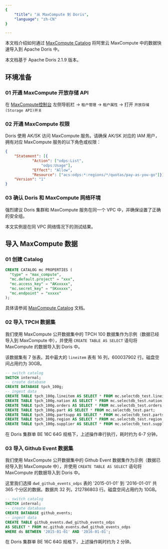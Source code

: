 ```yaml
---
{
    "title": "从 MaxCompute 到 Doris",
    "language": "zh-CN"
}

---
```


本文档介绍如何通过 [MaxCompute Catalog](../catalogs/maxcompute-catalog.md) 将阿里云 MaxCompute 中的数据快速导入到 Apache Doris 中。

本文档基于 Apache Doris 2.1.9 版本。

## 环境准备

### 01 开通 MaxCompute 开放存储 API

在 [MaxCompute控制台](https://maxcompute.console.aliyun.com/) 左侧导航栏 -> `租户管理` -> `租户属性`  -> 打开 `开放存储(Storage API)开关`

### 02 开通 MaxCompute 权限

Doris 使用 AK/SK 访问 MaxCompute 服务。请确保 AK/SK 对应的 IAM 用户，拥有对应 MaxCompute 服务的以下角色或权限：

``` json
{
    "Statement": [{
            "Action": ["odps:List",
                "odps:Usage"],
            "Effect": "Allow",
            "Resource": ["acs:odps:*:regions/*/quotas/pay-as-you-go"]}],
    "Version": "1"
}
```

### 03 确认 Doris 和 MaxCompute 网络环境

强烈建议 Doris 集群和 MaxCompute 服务在同一个 VPC 中，并确保设置了正确的安全组。

本文实例是在同 VPC 网络情况下的测试结果。

## 导入 MaxCompute 数据

### 01 创建 Catalog

```sql
CREATE CATALOG mc PROPERTIES (
  "type" = "max_compute",
  "mc.default.project" = "xxx",
  "mc.access_key" = "AKxxxxx",
  "mc.secret_key" = "SKxxxxx",
  "mc.endpoint" = "xxxxx"
);
```

具体请参阅 [MaxCompute Catalog](../catalogs/maxcompute-catalog.md) 文档。

### 02 导入 TPCH 数据集

我们使用 MaxCompute 公开数据集中的 TPCH 100 数据集作为示例（数据已经导入到 MaxCompute 中），并使用 `CREATE TABLE AS SELECT` 语句将 MaxCompute 的数据导入到 Doris 中。

该数据集有 7 张表。其中最大的 `lineitem` 表有 16 列，600037902 行。磁盘空间占用约为 30GB。

```sql
-- switch catalog
SWITCH internal;
-- create database
CREATE DATABASE tpch_100g;
-- ingest data
CREATE TABLE tpch_100g.lineitem AS SELECT * FROM mc.selectdb_test.lineitem;
CREATE TABLE tpch_100g.nation AS SELECT * FROM mc.selectdb_test.nation;
CREATE TABLE tpch_100g.orders AS SELECT * FROM mc.selectdb_test.orders;
CREATE TABLE tpch_100g.part AS SELECT * FROM mc.selectdb_test.part;
CREATE TABLE tpch_100g.partsupp AS SELECT * FROM mc.selectdb_test.partsupp;
CREATE TABLE tpch_100g.region AS SELECT * FROM mc.selectdb_test.region;
CREATE TABLE tpch_100g.supplier AS SELECT * FROM mc.selectdb_test.supplier;
```

在 Doris 集群单 BE 16C 64G 规格下，上述操作串行执行，耗时约为 6-7 分钟。

### 03 导入 Github Event 数据集

我们使用 MaxCompute 公开数据集中的 Github Event 数据集作为示例（数据已经导入到 MaxCompute 中），并使用 `CREATE TABLE AS SELECT` 语句将 MaxCompute 的数据导入到 Doris 中。

这里我们选择 `dwd_github_events_odps` 表的 '2015-01-01' 到 '2016-01-01' 共 365 个分区的数据。数据共 32 列，212786803 行。磁盘空间占用约为 10GB。

```sql
-- switch catalog
SWITCH internal;
-- create database
CREATE DATABASE github_events;
-- ingest data
CREATE TABLE github_events.dwd_github_events_odps
AS SELECT * FROM mc.github_events.dwd_github_events_odps
WHERE ds BETWEEN '2015-01-01' AND '2016-01-01';
```

在 Doris 集群单 BE 16C 64G 规格下，上述操作耗时约为 2 分钟。
